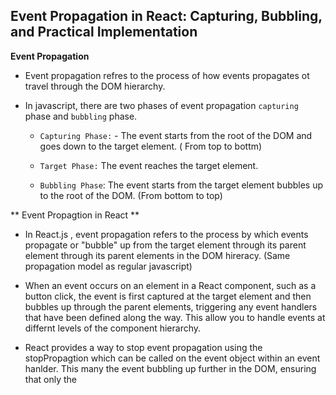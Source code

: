 ## Event Propagation in React: Capturing, Bubbling, and Practical Implementation

**Event Propagation**

- Event propagation refres to the process of how events propagates ot travel through the DOM hierarchy.

- In javascript, there are two phases of event propagation `capturing` phase and `bubbling` phase.

    - `Capturing Phase:` - The event starts from the root of the DOM and goes down to the target element. ( From top to bottm)

    - `Target Phase:` The event reaches the target element.

    - `Bubbling Phase`: The event starts from the target element bubbles up to the root of the DOM. (From bottom to top)


** Event Propagtion in React **

- In React.js , event propagation refers to the process by which events propagate or "bubble" up from the target element through its parent element through its parent elements in the DOM hireracy. (Same propagation model as regular javascript)

- When an event occurs on an element in a React component, such as a button click, the event is first captured at the target element and then bubbles up through the parent elements, triggering any event handlers that have been defined along the way. This allow you to handle events at differnt levels of the component hierarchy.

- React provides a way to stop event propagation using the stopPropagtion which can be called on the event object within an event hanlder. This many the event bubbling up further in the DOM, ensuring that only the 